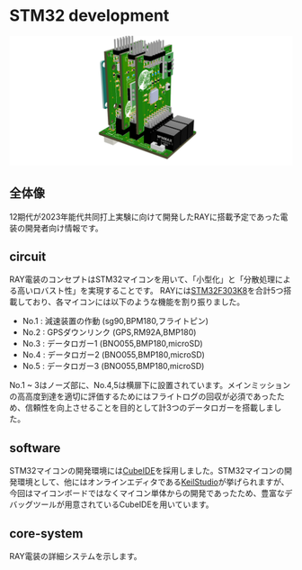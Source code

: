 # STM32 development

![RAY電装](/NSE2023/STM32-devlopment/RAY電装.png)

## 全体像
12期代が2023年能代共同打上実験に向けて開発したRAYに搭載予定であった電装の開発者向け情報です。

## circuit
RAY電装のコンセプトはSTM32マイコンを用いて、「小型化」と「分散処理による高いロバスト性」を実現することです。
RAYには[STM32F303K8](https://www.st.com/ja/microcontrollers-microprocessors/stm32f303k8.html)を合計5つ搭載しており、各マイコンには以下のような機能を割り振りました。
* No.1 : 減速装置の作動 (sg90,BPM180,フライトピン)
* No.2 : GPSダウンリンク (GPS,RM92A,BMP180)
* No.3 : データロガー1 (BNO055,BMP180,microSD)
* No.4 : データロガー2 (BNO055,BMP180,microSD)
* No.5 : データロガー3 (BNO055,BMP180,microSD)

No.1 ~ 3はノーズ部に、No.4,5は横扉下に設置されています。メインミッションの高高度到達を適切に評価するためにはフライトログの回収が必須であったため、信頼性を向上させることを目的として計3つのデータロガーを搭載しました。

## software
STM32マイコンの開発環境には[CubeIDE](https://www.st.com/ja/development-tools/stm32cubeide.html)を採用しました。STM32マイコンの開発環境として、他にはオンラインエディタである[KeilStudio](https://studio.keil.arm.com/)が挙げられますが、今回はマイコンボードではなくマイコン単体からの開発であったため、豊富なデバッグツールが用意されているCubeIDEを用いています。

## core-system
RAY電装の詳細システムを示します。